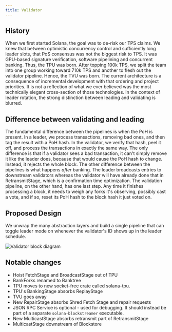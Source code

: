 ```yaml
---
title: Validator
---
```


## History

When we first started Solana, the goal was to de-risk our TPS claims. We knew that between optimistic concurrency control and sufficiently long leader slots, that PoS consensus was not the biggest risk to TPS. It was GPU-based signature verification, software pipelining and concurrent banking. Thus, the TPU was born. After topping 100k TPS, we split the team into one group working toward 710k TPS and another to flesh out the validator pipeline. Hence, the TVU was born. The current architecture is a consequence of incremental development with that ordering and project priorities. It is not a reflection of what we ever believed was the most technically elegant cross-section of those technologies. In the context of leader rotation, the strong distinction between leading and validating is blurred.

## Difference between validating and leading

The fundamental difference between the pipelines is when the PoH is present. In a leader, we process transactions, removing bad ones, and then tag the result with a PoH hash. In the validator, we verify that hash, peel it off, and process the transactions in exactly the same way. The only difference is that if a validator sees a bad transaction, it can't simply remove it like the leader does, because that would cause the PoH hash to change. Instead, it rejects the whole block. The other difference between the pipelines is what happens _after_ banking. The leader broadcasts entries to downstream validators whereas the validator will have already done that in RetransmitStage, which is a confirmation time optimization. The validation pipeline, on the other hand, has one last step. Any time it finishes processing a block, it needs to weigh any forks it's observing, possibly cast a vote, and if so, reset its PoH hash to the block hash it just voted on.

## Proposed Design

We unwrap the many abstraction layers and build a single pipeline that can toggle leader mode on whenever the validator's ID shows up in the leader schedule.

![Validator block diagram](/img/validator-proposal.svg)

## Notable changes

- Hoist FetchStage and BroadcastStage out of TPU
- BankForks renamed to Banktree
- TPU moves to new socket-free crate called solana-tpu.
- TPU's BankingStage absorbs ReplayStage
- TVU goes away
- New RepairStage absorbs Shred Fetch Stage and repair requests
- JSON RPC Service is optional - used for debugging. It should instead be part of a separate `solana-blockstreamer` executable.
- New MulticastStage absorbs retransmit part of RetransmitStage
- MulticastStage downstream of Blockstore
